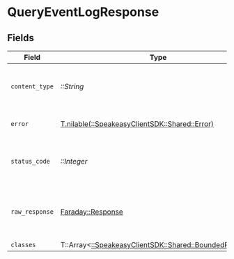 # QueryEventLogResponse


## Fields

| Field                                                                                           | Type                                                                                            | Required                                                                                        | Description                                                                                     |
| ----------------------------------------------------------------------------------------------- | ----------------------------------------------------------------------------------------------- | ----------------------------------------------------------------------------------------------- | ----------------------------------------------------------------------------------------------- |
| `content_type`                                                                                  | *::String*                                                                                      | :heavy_check_mark:                                                                              | HTTP response content type for this operation                                                   |
| `error`                                                                                         | [T.nilable(::SpeakeasyClientSDK::Shared::Error)](../../models/shared/error.md)                  | :heavy_minus_sign:                                                                              | Default error response                                                                          |
| `status_code`                                                                                   | *::Integer*                                                                                     | :heavy_check_mark:                                                                              | HTTP response status code for this operation                                                    |
| `raw_response`                                                                                  | [Faraday::Response](https://www.rubydoc.info/gems/faraday/Faraday/Response)                     | :heavy_check_mark:                                                                              | Raw HTTP response; suitable for custom response parsing                                         |
| `classes`                                                                                       | T::Array<[::SpeakeasyClientSDK::Shared::BoundedRequest](../../models/shared/boundedrequest.md)> | :heavy_minus_sign:                                                                              | OK                                                                                              |